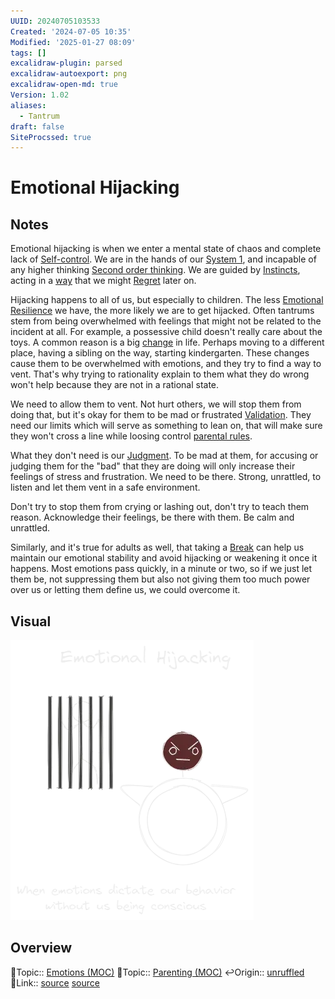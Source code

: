 ```yaml
---
UUID: 20240705103533
Created: '2024-07-05 10:35'
Modified: '2025-01-27 08:09'
tags: []
excalidraw-plugin: parsed
excalidraw-autoexport: png
excalidraw-open-md: true
Version: 1.02
aliases:
  - Tantrum
draft: false
SiteProcssed: true
---
```


# Emotional Hijacking

## Notes

Emotional hijacking is when we enter a mental state of chaos and complete lack of [Self-control](/notes/self-control.md). We are in the hands of our [System 1](/notes/system-1.md), and incapable of any higher thinking [Second order thinking](/notes/second-order-thinking.md). We are guided by [Instincts](/notes/heuristics.md), acting in a [way](/notes/impulsivity.md) that we might [Regret](/notes/regret.md) later on.

Hijacking happens to all of us, but especially to children. The less [Emotional Resilience](/notes/emotional-resilience.md) we have, the more likely we are to get hijacked. Often tantrums stem from being overwhelmed with feelings that might not be related to the incident at all. For example, a possessive child doesn't really care about the toys. A common reason is a big [change](/notes/uncertainty.md) in life. Perhaps moving to a different place, having a sibling on the way, starting kindergarten. These changes cause them to be overwhelmed with emotions, and they try to find a way to vent. That's why trying to rationality explain to them what they do wrong won't help because they are not in a rational state.

We need to allow them to vent. Not hurt others, we will stop them from doing that, but it's okay for them to be mad or frustrated [Validation](/notes/validation.md). They need our limits which will serve as something to lean on, that will make sure they won't cross a line while loosing control [parental rules](/notes/parental-rules.md).

What they don't need is our [Judgment](/notes/judgment.md). To be mad at them, for accusing or judging them for the "bad" that they are doing will only increase their feelings of stress and frustration. We need to be there. Strong, unrattled, to listen and let them vent in a safe environment.

Don't try to stop them from crying or lashing out, don't try to teach them reason. Acknowledge their feelings, be there with them. Be calm and unrattled.

Similarly, and it's true for adults as well, that taking a [Break](/notes/rest.md) can help us maintain our emotional stability and avoid hijacking or weakening it once it happens. Most emotions pass quickly, in a minute or two, so if we just let them be, not suppressing them but also not giving them too much power over us or letting them define us, we could overcome it.

## Visual

![Emotional hijacking.webp](/notes/emotional-hijacking.webp)

## Overview
🔼Topic:: [Emotions (MOC)](/mocs/emotions-moc.md)
🔼Topic:: [Parenting (MOC)](/mocs/education-moc.md)
↩️Origin:: [unruffled](/notes/unruffled.md)
🔗Link:: [source](https://share.snipd.com/episode/c78824e3-0439-4566-8a9f-dd5db0f40ebb) [source](https://share.snipd.com/episode/73b2a323-719f-4564-b471-961df33a1151)

